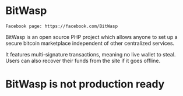 BitWasp
===

```
Facebook page: https://facebook.com/BitWasp
```

BitWasp is an open source PHP project which allows anyone to set up a secure bitcoin marketplace independent of other centralized services.

It features multi-signature transactions, meaning no live wallet to steal. Users can also recover their funds from the site if it goes offline.

BitWasp is not production ready
===

